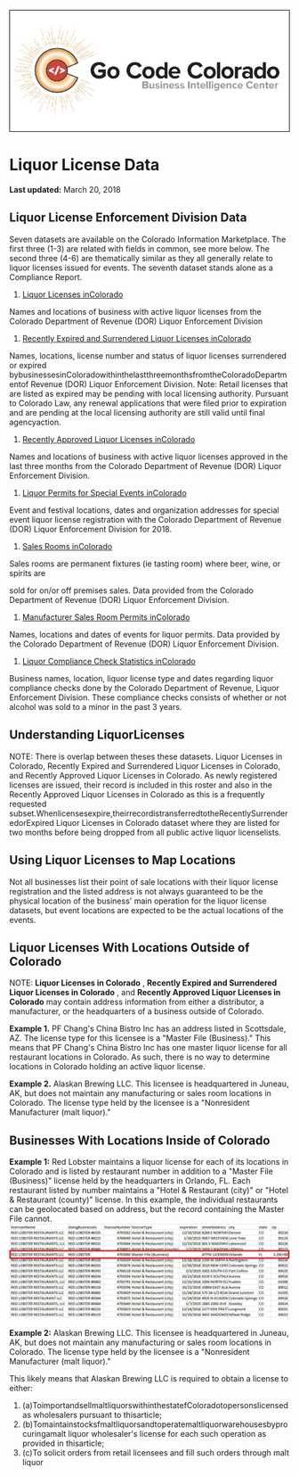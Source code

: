![gcc_logo_2019](https://github.com/GoCodeColorado/GoCodeColorado-kbase-public/blob/master/2020_Resources/Data/images/gcc_logo_2019.png)
# Liquor License Data

**Last updated:** March 20, 2018

## Liquor License Enforcement Division Data

Seven datasets are available on the Colorado Information Marketplace. The first three (1-3) are related with fields in common, see more below. The second three (4-6) are thematically similar as they all generally relate to liquor licenses issued for events. The seventh dataset stands alone as a Compliance Report.

1. [Liquor Licenses in](https://data.colorado.gov/Business/Liquor-Licenses-in-Colorado/ier5-5ms2)[Colorado](https://data.colorado.gov/Business/Liquor-Licenses-in-Colorado/ier5-5ms2)

Names and locations of business with active liquor licenses from the Colorado Department of Revenue (DOR) Liquor Enforcement Division

1. [Recently Expired and Surrendered Liquor Licenses in](https://data.colorado.gov/Business/Recently-Expired-and-Surrendered-Liquor-Licenses-i/pwjb-9dd5)[Colorado](https://data.colorado.gov/Business/Recently-Expired-and-Surrendered-Liquor-Licenses-i/pwjb-9dd5)

Names, locations, license number and status of liquor licenses surrendered or expired bybusinessesinColoradowithinthelastthreemonthsfromtheColoradoDepartmentof Revenue (DOR) Liquor Enforcement Division. Note: Retail licenses that are listed as expired may be pending with local licensing authority. Pursuant to Colorado Law, any renewal applications that were filed prior to expiration and are pending at the local licensing authority are still valid until final agencyaction.

1. [Recently Approved Liquor Licenses in](https://data.colorado.gov/Business/Recently-Approved-Liquor-Licenses-in-Colorado/htyp-tqzh)[Colorado](https://data.colorado.gov/Business/Recently-Approved-Liquor-Licenses-in-Colorado/htyp-tqzh)

Names and locations of business with active liquor licenses approved in the last three months from the Colorado Department of Revenue (DOR) Liquor Enforcement Division.

1. [Liquor Permits for Special Events in](https://data.colorado.gov/Business/Liquor-Permits-for-Special-Events-in-Colorado/d6t8-xish)[Colorado](https://data.colorado.gov/Business/Liquor-Permits-for-Special-Events-in-Colorado/d6t8-xish)

Event and festival locations, dates and organization addresses for special event liquor license registration with the Colorado Department of Revenue (DOR) Liquor Enforcement Division for 2018.

1. [Sales Rooms in](https://data.colorado.gov/Business/Sales-Rooms-in-Colorado/9pwz-gi5v)[Colorado](https://data.colorado.gov/Business/Sales-Rooms-in-Colorado/9pwz-gi5v)

Sales rooms are permanent fixtures (ie tasting room) where beer, wine, or spirits are

sold for on/or off premises sales. Data provided from the Colorado Department of Revenue (DOR) Liquor Enforcement Division.

1. [Manufacturer Sales Room Permits in](https://data.colorado.gov/Business/Manufacturer-Sales-Room-Permits-in-Colorado/d4s4-xqg6)[Colorado](https://data.colorado.gov/Business/Manufacturer-Sales-Room-Permits-in-Colorado/d4s4-xqg6)

Names, locations and dates of events for liquor permits. Data provided by the Colorado Department of Revenue (DOR) Liquor Enforcement Division.

1. [Liquor Compliance Check Statistics in](https://data.colorado.gov/Business/Liquor-Compliance-Check-Statistics-in-Colorado/kapc-ib6e/data)[Colorado](https://data.colorado.gov/Business/Liquor-Compliance-Check-Statistics-in-Colorado/kapc-ib6e/data)

Business names, location, liquor license type and dates regarding liquor compliance checks done by the Colorado Department of Revenue, Liquor Enforcement Division. These compliance checks consists of whether or not alcohol was sold to a minor in the past 3 years.

## Understanding LiquorLicenses

NOTE: There is overlap between theses these datasets. Liquor Licenses in Colorado, Recently Expired and Surrendered Liquor Licenses in Colorado, and Recently Approved Liquor Licenses in Colorado. As newly registered licenses are issued, their record is included in this roster and also in the Recently Approved Liquor Licenses in Colorado as this is a frequently requested subset.Whenlicensesexpire,theirrecordistransferredtotheRecentlySurrenderedorExpired Liquor Licenses in Colorado dataset where they are listed for two months before being dropped from all public active liquor licenselists.

## Using Liquor Licenses to Map Locations

Not all businesses list their point of sale locations with their liquor license registration and the listed address is not always guaranteed to be the physical location of the business&#39; main operation for the liquor license datasets, but event locations are expected to be the actual locations of the events.

## Liquor Licenses With Locations Outside of Colorado

NOTE: **Liquor Licenses in Colorado** , **Recently Expired and Surrendered Liquor Licenses in Colorado** , and **Recently Approved Liquor Licenses in Colorado** may contain address information from either a distributor, a manufacturer, or the headquarters of a business outside of Colorado.

**Example 1.** PF Chang&#39;s China Bistro Inc has an address listed in Scottsdale, AZ. The license type for this licensee is a &quot;Master File (Business).&quot; This means that PF Chang&#39;s China Bistro Inc has one master liquor license for all restaurant locations in Colorado. As such, there is no way to determine locations in Colorado holding an active liquor license.

**Example 2.** Alaskan Brewing LLC. This licensee is headquartered in Juneau, AK, but does not maintain any manufacturing or sales room locations in Colorado. The license type held by the licensee is a &quot;Nonresident Manufacturer (malt liquor).&quot;

## Businesses With Locations Inside of Colorado

**Example 1:** Red Lobster maintains a liquor license for each of its locations in Colorado and is listed by restaurant number in addition to a &quot;Master File (Business)&quot; license held by the headquarters in Orlando, FL. Each restaurant listed by number maintains a &quot;Hotel &amp; Restaurant (city)&quot; or &quot;Hotel &amp; Restaurant (county)&quot; license. In this example, the individual restaurants can be geolocated based on address, but the record containing the Master File cannot.
![cdo_1](https://github.com/GoCodeColorado/GoCodeColorado-kbase-public/blob/master/2020_Resources/Data/images/cdor_1.jpg)

**Example 2:** Alaskan Brewing LLC. This licensee is headquartered in Juneau, AK, but does not maintain any manufacturing or sales room locations in Colorado. The license type held by the licensee is a &quot;Nonresident Manufacturer (malt liquor).&quot;

This likely means that Alaskan Brewing LLC is required to obtain a license to either:

1. (a)ToimportandsellmaltliquorswithinthestatefColoradotopersonslicensedas wholesalers pursuant to thisarticle;
2. (b)Tomaintainstocksfmaltliquorsandtoperatemaltliquorwarehousesbyprocuringamalt liquor wholesaler&#39;s license for each such operation as provided in thisarticle;
3. (c)To solicit orders from retail licensees and fill such orders through malt liquor